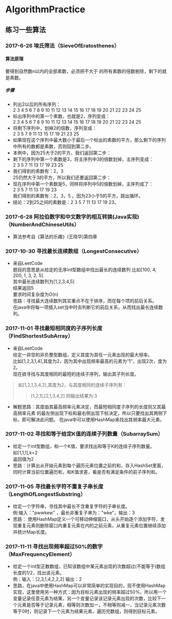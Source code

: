 # AlgorithmPractice
## 练习一些算法
### 2017-6-26 埃氏筛法（SieveOfEratosthenes）
#### 算法原理
要得到自然数n以内的全部素数，必须把不大于  的所有素数的倍数剔除，剩下的就是素数。
##### 步骤
* 列出2以后的所有序列：<br>
    2 3 4 5 6 7 8 9 10 11 12 13 14 15 16 17 18 19 20 21 22 23 24 25<br>
* 标出序列中的第一个素数，也就是2，序列变成：<br>
    2 3 4 5 6 7 8 9 10 11 12 13 14 15 16 17 18 19 20 21 22 23 24 25<br>
* 将剩下序列中，划掉2的倍数，序列变成：<br>
    2 3 5 7 9 11 13 15 17 19 21 23 25<br>
* 如果现在这个序列中最大数小于最后一个标出的素数的平方，那么剩下的序列中所有的数都是素数，否则回到第二步。<br>
* 本例中，因为25大于2的平方，我们返回第二步：<br>
* 剩下的序列中第一个素数是3，将主序列中3的倍数划掉，主序列变成：<br>
    2 3 5 7 11 13 17 19 23 25<br>
* 我们得到的素数有：2，3<br>
    25仍然大于3的平方，所以我们还要返回第二步：<br>
* 现在序列中第一个素数是5，同样将序列中5的倍数划掉，主序列成了：<br>
    2 3 5 7 11 13 17 19 23<br>
    我们得到的素数有：2，3，5 。因为23小于5的平方，跳出循环。<br>
* 结论：2到25之间的素数是：2 3 5 7 11 13 17 19 23。<br>
### 2017-6-28 阿拉伯数字和中文数字的相互转换(Java实现)（NumberAndChineseUtils）
* 算法参考自《算法的乐趣》(王晓华)第四章
### 2017-10-30 寻找最长连续数组（LongestConsecutive）
* 来自LeetCode<br>
 题目的意思是从给定的无序int型数组中找出最长的连续数列
 比如[100, 4, 200, 1, 3, 2, 5]<br>
 其中最长连续数列为[1,2,3,4,5]<br>
 结果返回5<br>
 要求时间复杂度为O(n)<br>
 思路：寻找最大连续数列其实重点不在于排序，而在每个项的前后关系。<br>
      在java中将每一项插入set当中时去判断它的前后关系，从而找出最长连续数列。
### 2017-11-01 寻找最短相同度的子序列长度（FindShortestSubArray）
* 来自LeetCode<br>
 给定一非空的非负整型数组，定义其度为其任一元素出现的最大频率。<br>
 比如[1,2,3,1,4],其度为2，因为其中出现频率最高的元素为“1”，出现2次，度为2。<br>
 现在欲寻找与其度相同的最短的连续子序列，输出其子列长度。<br>
 >如[1,2,1,3,4,2],其度为2，与其度相同的连续子序列有：<br>
 >>[1,2,1],[2,1,3,4,2]
 >>则输出结果为:3
* 解题思路：其度由其最高频率元素决定，而最短相同度子序列的长度则又其最高频率元素
的最左侧出现下标和最右侧出现下标决定，所以只要找出其两侧下标，即可解决此问题。
在java中可以使用HashMap来找出其频率最大元素。
 ### 2017-11-02 寻找和等于给定K值的连续子列数量（SubarraySum）
 * 给定一个int型数组，和一个K值，要求找出和等于K的连续子序列数量。<br>
如[1,1,1],k=2<br>
返回值为2<br>
* 思路：计算出从开始元素到每个遍历元素位置之前的和，存入HashSet里面，同时计算当前位置遍历和，和K值求差，看是否有满足条件的前子序列和。<br>
 ### 2017-11-05 寻找最长字符不重复子串长度（LengthOfLongestSubstring）
 * 给定一个字符串，寻找其中最长不含重复字符的子串长度。<br>
 例:输入："pwwkew" ，最长非重复子串为："wke"，输出：3
 * 思路： 使用HashMap定义一个可移动伸缩窗口，从头开始逐个添加字符，发现重复元素则删除窗口内重复元素在内的之前元素，从重复元素位置继续添加并统计Map长度。
 
 ### 2017-11-11 寻找出现频率超过50%的数字（MaxFrequencyElement）
 * 给定一个int型正数数组，已知该数组中某元素出现的次数超过(不能等于)数组长度的1/2，找出该元素。<br>
 例：输入：[2,3,1,4,2,2,2] 输出：2
 * 思路，在java中使用HashMap可以非常简单的实现目的，现不使用HashMap实现，这里使用另一种方式：因为目标元素出现的频率超过50%，所以用一个变量记录任意元素为结果，另一个变量记录该记录元素出现的次数，比较下一个元素是否等于记录元素，相等则次数加一，不相等则减一，当记录元素次数等于0时，则记录下一个元素为结果元素，遍历完数组，则得到目标元素。